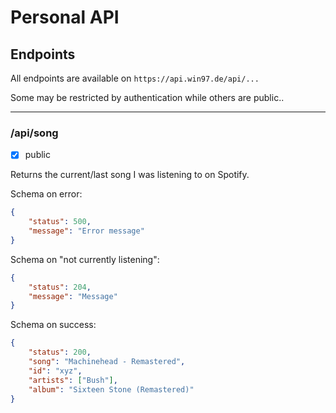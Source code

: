 # Personal API

## Endpoints

All endpoints are available on `https://api.win97.de/api/...`

Some may be restricted by authentication while others are public..

---

### /api/song

-   [x] public

Returns the current/last song I was listening to on Spotify.

Schema on error:

```json
{
    "status": 500,
    "message": "Error message"
}
```

Schema on "not currently listening":

```json
{
    "status": 204,
    "message": "Message"
}
```

Schema on success:

```json
{
    "status": 200,
    "song": "Machinehead - Remastered",
    "id": "xyz",
    "artists": ["Bush"],
    "album": "Sixteen Stone (Remastered)"
}
```
